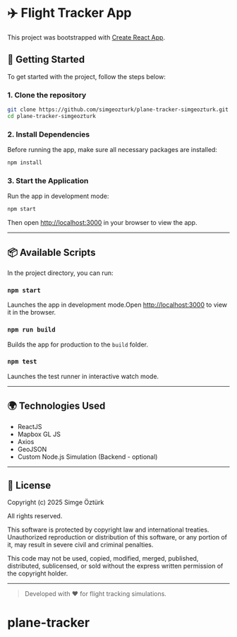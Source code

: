# ✈️ Flight Tracker App

This project was bootstrapped with [Create React App](https://github.com/facebook/create-react-app).

## 🚀 Getting Started

To get started with the project, follow the steps below:

### 1. Clone the repository

```bash
git clone https://github.com/simgeozturk/plane-tracker-simgeozturk.git
cd plane-tracker-simgeozturk
```

### 2. Install Dependencies

Before running the app, make sure all necessary packages are installed:

```bash
npm install
```

### 3. Start the Application

Run the app in development mode:

```bash
npm start
```

Then open [http://localhost:3000](http://localhost:3000) in your browser to view the app.

---

## 📦 Available Scripts

In the project directory, you can run:

### `npm start`

Launches the app in development mode.Open [http://localhost:3000](http://localhost:3000) to view it in the browser.

### `npm run build`

Builds the app for production to the `build` folder.

### `npm test`

Launches the test runner in interactive watch mode.

---

## 🌍 Technologies Used

- ReactJS
- Mapbox GL JS
- Axios
- GeoJSON
- Custom Node.js Simulation (Backend - optional)

---

## 📄 License

Copyright (c) 2025 Simge Öztürk

All rights reserved.

This software is protected by copyright law and international treaties. 
Unauthorized reproduction or distribution of this software, or any portion of it, 
may result in severe civil and criminal penalties.

This code may not be used, copied, modified, merged, published, distributed, sublicensed, 
or sold without the express written permission of the copyright holder.


---

> Developed with ❤️ for flight tracking simulations.
# plane-tracker
